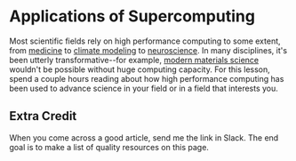 ---
---

# Applications of Supercomputing

Most scientific fields rely on high performance computing to some extent, from [medicine](https://foldingathome.org/dig-deeper) to [climate modeling](https://github.com/NOAA-GFDL/GFDL_atmos_cubed_sphere/blob/main/docs/fv3_technical_2021.pdf) to [neuroscience](https://www.humanbrainproject.eu/en/science-development/focus-areas/simulations/). In many disciplines, it's been utterly transformative--for example, [modern materials science](https://phys.org/news/2014-07-supercomputers-reveal-strange-stress-induced-world.html) wouldn't be possible without huge computing capacity. For this lesson, spend a couple hours reading about how high performance computing has been used to advance science in your field or in a field that interests you.

## Extra Credit

When you come across a good article, send me the link in Slack. The end goal is to make a list of quality resources on this page.
